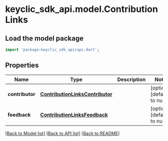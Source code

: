 # keyclic_sdk_api.model.ContributionLinks

## Load the model package
```dart
import 'package:keyclic_sdk_api/api.dart';
```

## Properties
Name | Type | Description | Notes
------------ | ------------- | ------------- | -------------
**contributor** | [**ContributionLinksContributor**](ContributionLinksContributor.md) |  | [optional] [default to null]
**feedback** | [**ContributionLinksFeedback**](ContributionLinksFeedback.md) |  | [optional] [default to null]

[[Back to Model list]](../README.md#documentation-for-models) [[Back to API list]](../README.md#documentation-for-api-endpoints) [[Back to README]](../README.md)


